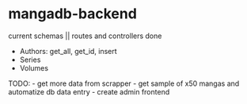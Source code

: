 # mangadb-backend

current schemas || routes and controllers done
- Authors: get_all, get_id, insert
- Series
- Volumes

TODO: 
    - get more data from scrapper
    - get sample of x50 mangas and automatize db data entry
    - create admin frontend
